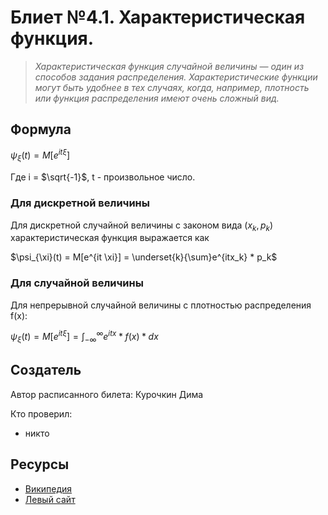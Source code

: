 # Блиет №4.1. Характеристическая функция.

> *Характеристическая функция случайной величины — один из способов задания распределения. Характеристические функции могут быть удобнее в тех случаях, когда, например, плотность или функция распределения имеют очень сложный вид.*

## Формула

$\psi_{\xi}(t) = M[e^{it \xi}]$

Где i = $\sqrt{-1}$, t - произвольное число.

### Для дискретной величины

Для дискретной случайной величины с законом вида $(x_k,p_k)$ характеристическая функция выражается как

$\psi_{\xi}(t) = M[e^{it \xi}] = \underset{k}{\sum}e^{itx_k} * p_k$

### Для случайной величины

Для непрерывной случайной величины с плотностью распределения f(x):

$\psi_{\xi}(t) = M[e^{it \xi}] = \int_{-\infty}^{\infty}e^{itx} * f(x) * dx$

## Создатель

Автор расписанного билета: Курочкин Дима

Кто проверил:
- никто

## Ресурсы
- [Википедия](https://ru.wikipedia.org/wiki/Характеристическая_функция_случайной_величины)
- [Левый сайт](https://www.matburo.ru/ex_tv.php?p1=tvhar)
